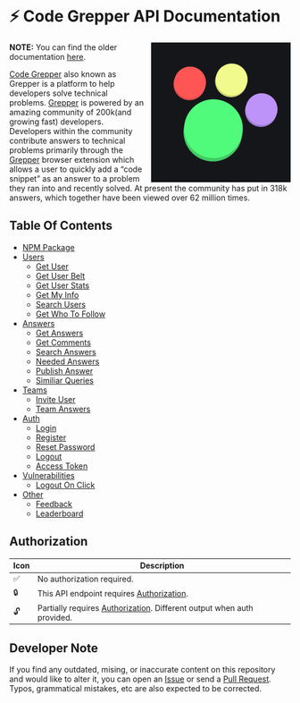 # ⚡ **Code Grepper API Documentation**

<img align="right" width="250" style="margin-left: 10px;" height="250" src="./assets/Grepper%20Logo.png">

**NOTE:** You can find the older documentation [here](./old.md).

[Code Grepper][cgurl] also known as Grepper is a platform to help developers solve technical problems. [Grepper][cgurl] is powered by an amazing community of 200k(and growing fast) developers. Developers within the community contribute answers to technical problems primarily through the [Grepper][cgurl] browser extension which allows a user to quickly add a “code snippet” as an answer to a problem they ran into and recently solved. At present the community has put in 318k answers, which together have been viewed over 62 million times.

[cgurl]: https://codegrepper.com

## **Table Of Contents**

- [NPM Package](https://www.npmjs.com/package/grepper)
- [Users](./docs/users/)
  - [Get User](./docs/users/GETUSER.MD)
  - [Get User Belt](./docs/users/GETUSERBELT.MD)
  - [Get User Stats](./docs/users/GETUSERSTATS.MD)
  - [Get My Info](./docs/users/USERBYTOKEN.MD)
  - [Search Users](./docs/users/SEARCHUSERS.MD)
  - [Get Who To Follow](./docs/users/WHOTOFOLLOW.md)
- [Answers](./docs/answers)
  - [Get Answers](./docs/answers/GETANSWERS.MD)
  - [Get Comments](./docs/answers/GETCOMMENTS.MD)
  - [Search Answers](./docs/answers/SEARCHANSWER.MD)
  - [Needed Answers](./docs/answers/NEEDEDANSWERS.MD)
  - [Publish Answer](./docs/answers/PUBLISHANSWER.MD)
  - [Similiar Queries](./docs/answers/SIMILIARQUERIES.MD)
- [Teams](./docs/teams)
  - [Invite User](./docs/teams/INVITEUSER.MD)
  - [Team Answers](./docs/teams/TEAMANSWERS.MD)
- [Auth](./docs/auth)
  - [Login](./docs/auth/LOGIN.MD)
  - [Register](./docs/auth/REGISTER.MD)
  - [Reset Password](./docs/auth/RESETPASSWORD.MD)
  - [Logout](./docs/auth/LOGOUT.MD)
  - [Access Token](./docs/auth/TOKEN.MD)
- [Vulnerabilities](./docs/vulnerabilities)
  - [Logout On Click](./docs/vulnerabilities/LOGOUT.MD)
- [Other](./docs/other)
  - [Feedback](./docs/other/FEEDBACK.MD)
  - [Leaderboard](./docs/other/LEADERBOARD.MD)

## Authorization

| Icon | Description                                                                                    |
| ---- | ---------------------------------------------------------------------------------------------- |
| ✅   | No authorization required.                                                                     |
| 🔒   | This API endpoint requires [Authorization](./docs/auth/TOKEN.MD).                              |
| 🔓   | Partially requires [Authorization](./docs/auth/TOKEN.MD). Different output when auth provided. |

## Developer Note

If you find any outdated, mising, or inaccurate content on this repository and would like to alter it, you can open an [Issue](https://github.com/jareer12/Code-Grepper-API-Documentation/issues) or send a [Pull Request](https://github.com/jareer12/Code-Grepper-API-Documentation/pulls). Typos, grammatical mistakes, etc are also expected to be corrected.
